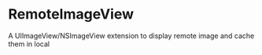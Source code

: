 RemoteImageView
===============

A UIImageView/NSImageView  extension to display remote image and cache them in local